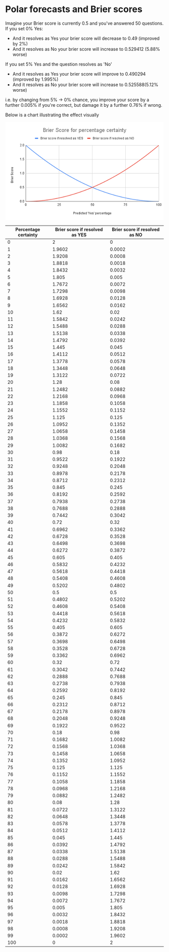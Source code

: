 # Polar forecasts and Brier scores

Imagine your Brier score is currently 0.5 and you've answered 50 questions.
If you set 0% Yes:
* And it resolves as Yes your brier score will decrease to 0.49 (improved by 2%)
* And it resolves as No your brier score will increase to 0.529412 (5.88% worse)

If you set 5% Yes and the question resolves as 'No'
* And it resolves as Yes your brier score will improve to 0.490294 (improved by 1.995%)
* And it resolves as No your brier score will increase to 0.525588(5.12% worse)

i.e. by changing from 5% -> 0% chance, you improve your score by a further 0.005% if you're correct, but damage it by a further 0.76% if wrong.

Below is a chart illustrating the effect visually

![Screenshot](brier-chart.png)

Percentage certainty | Brier score if resolved as YES | Brier score if resolved as NO
------------- | ------------- | -------------
0 | 2 | 0
1 | 1.9602 | 0.0002
2 | 1.9208 | 0.0008
3 | 1.8818 | 0.0018
4 | 1.8432 | 0.0032
5 | 1.805 | 0.005
6 | 1.7672 | 0.0072
7 | 1.7298 | 0.0098
8 | 1.6928 | 0.0128
9 | 1.6562 | 0.0162
10 | 1.62 | 0.02
11 | 1.5842 | 0.0242
12 | 1.5488 | 0.0288
13 | 1.5138 | 0.0338
14 | 1.4792 | 0.0392
15 | 1.445 | 0.045
16 | 1.4112 | 0.0512
17 | 1.3778 | 0.0578
18 | 1.3448 | 0.0648
19 | 1.3122 | 0.0722
20 | 1.28 | 0.08
21 | 1.2482 | 0.0882
22 | 1.2168 | 0.0968
23 | 1.1858 | 0.1058
24 | 1.1552 | 0.1152
25 | 1.125 | 0.125
26 | 1.0952 | 0.1352
27 | 1.0658 | 0.1458
28 | 1.0368 | 0.1568
29 | 1.0082 | 0.1682
30 | 0.98 | 0.18
31 | 0.9522 | 0.1922
32 | 0.9248 | 0.2048
33 | 0.8978 | 0.2178
34 | 0.8712 | 0.2312
35 | 0.845 | 0.245
36 | 0.8192 | 0.2592
37 | 0.7938 | 0.2738
38 | 0.7688 | 0.2888
39 | 0.7442 | 0.3042
40 | 0.72 | 0.32
41 | 0.6962 | 0.3362
42 | 0.6728 | 0.3528
43 | 0.6498 | 0.3698
44 | 0.6272 | 0.3872
45 | 0.605 | 0.405
46 | 0.5832 | 0.4232
47 | 0.5618 | 0.4418
48 | 0.5408 | 0.4608
49 | 0.5202 | 0.4802
50 | 0.5 | 0.5
51 | 0.4802 | 0.5202
52 | 0.4608 | 0.5408
53 | 0.4418 | 0.5618
54 | 0.4232 | 0.5832
55 | 0.405 | 0.605
56 | 0.3872 | 0.6272
57 | 0.3698 | 0.6498
58 | 0.3528 | 0.6728
59 | 0.3362 | 0.6962
60 | 0.32 | 0.72
61 | 0.3042 | 0.7442
62 | 0.2888 | 0.7688
63 | 0.2738 | 0.7938
64 | 0.2592 | 0.8192
65 | 0.245 | 0.845
66 | 0.2312 | 0.8712
67 | 0.2178 | 0.8978
68 | 0.2048 | 0.9248
69 | 0.1922 | 0.9522
70 | 0.18 | 0.98
71 | 0.1682 | 1.0082
72 | 0.1568 | 1.0368
73 | 0.1458 | 1.0658
74 | 0.1352 | 1.0952
75 | 0.125 | 1.125
76 | 0.1152 | 1.1552
77 | 0.1058 | 1.1858
78 | 0.0968 | 1.2168
79 | 0.0882 | 1.2482
80 | 0.08 | 1.28
81 | 0.0722 | 1.3122
82 | 0.0648 | 1.3448
83 | 0.0578 | 1.3778
84 | 0.0512 | 1.4112
85 | 0.045 | 1.445
86 | 0.0392 | 1.4792
87 | 0.0338 | 1.5138
88 | 0.0288 | 1.5488
89 | 0.0242 | 1.5842
90 | 0.02 | 1.62
91 | 0.0162 | 1.6562
92 | 0.0128 | 1.6928
93 | 0.0098 | 1.7298
94 | 0.0072 | 1.7672
95 | 0.005 | 1.805
96 | 0.0032 | 1.8432
97 | 0.0018 | 1.8818
98 | 0.0008 | 1.9208
99 | 0.0002 | 1.9602
100 | 0 | 2
